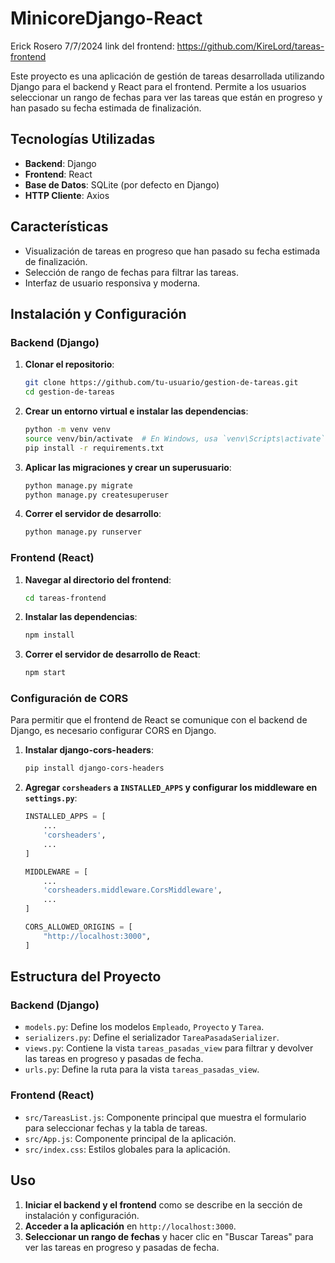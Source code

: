 # MinicoreDjango-React

 Erick Rosero 
 7/7/2024
link del frontend: https://github.com/KireLord/tareas-frontend

Este proyecto es una aplicación de gestión de tareas desarrollada utilizando Django para el backend y React para el frontend. Permite a los usuarios seleccionar un rango de fechas para ver las tareas que están en progreso y han pasado su fecha estimada de finalización.

## Tecnologías Utilizadas

- **Backend**: Django
- **Frontend**: React
- **Base de Datos**: SQLite (por defecto en Django)
- **HTTP Cliente**: Axios

## Características

- Visualización de tareas en progreso que han pasado su fecha estimada de finalización.
- Selección de rango de fechas para filtrar las tareas.
- Interfaz de usuario responsiva y moderna.

## Instalación y Configuración

### Backend (Django)

1. **Clonar el repositorio**:

    ```bash
    git clone https://github.com/tu-usuario/gestion-de-tareas.git
    cd gestion-de-tareas
    ```

2. **Crear un entorno virtual e instalar las dependencias**:

    ```bash
    python -m venv venv
    source venv/bin/activate  # En Windows, usa `venv\Scripts\activate`
    pip install -r requirements.txt
    ```

3. **Aplicar las migraciones y crear un superusuario**:

    ```bash
    python manage.py migrate
    python manage.py createsuperuser
    ```

4. **Correr el servidor de desarrollo**:

    ```bash
    python manage.py runserver
    ```

### Frontend (React)

1. **Navegar al directorio del frontend**:

    ```bash
    cd tareas-frontend
    ```

2. **Instalar las dependencias**:

    ```bash
    npm install
    ```

3. **Correr el servidor de desarrollo de React**:

    ```bash
    npm start
    ```

### Configuración de CORS

Para permitir que el frontend de React se comunique con el backend de Django, es necesario configurar CORS en Django.

1. **Instalar django-cors-headers**:

    ```bash
    pip install django-cors-headers
    ```

2. **Agregar `corsheaders` a `INSTALLED_APPS` y configurar los middleware en `settings.py`**:

    ```python
    INSTALLED_APPS = [
        ...
        'corsheaders',
        ...
    ]

    MIDDLEWARE = [
        ...
        'corsheaders.middleware.CorsMiddleware',
        ...
    ]

    CORS_ALLOWED_ORIGINS = [
        "http://localhost:3000",
    ]
    ```

## Estructura del Proyecto

### Backend (Django)

- `models.py`: Define los modelos `Empleado`, `Proyecto` y `Tarea`.
- `serializers.py`: Define el serializador `TareaPasadaSerializer`.
- `views.py`: Contiene la vista `tareas_pasadas_view` para filtrar y devolver las tareas en progreso y pasadas de fecha.
- `urls.py`: Define la ruta para la vista `tareas_pasadas_view`.

### Frontend (React)

- `src/TareasList.js`: Componente principal que muestra el formulario para seleccionar fechas y la tabla de tareas.
- `src/App.js`: Componente principal de la aplicación.
- `src/index.css`: Estilos globales para la aplicación.

## Uso

1. **Iniciar el backend y el frontend** como se describe en la sección de instalación y configuración.
2. **Acceder a la aplicación** en `http://localhost:3000`.
3. **Seleccionar un rango de fechas** y hacer clic en "Buscar Tareas" para ver las tareas en progreso y pasadas de fecha.


